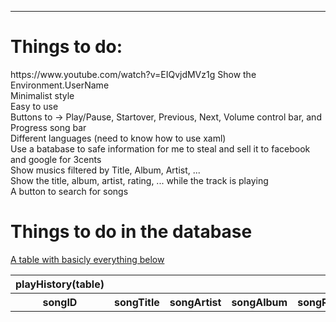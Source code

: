 <hr>
<h1>Things to do:</h1>
https://www.youtube.com/watch?v=EIQvjdMVz1g
Show the Environment.UserName	<br>
Minimalist style	<br>
Easy to use	<br>
Buttons to -> Play/Pause, Startover, Previous, Next, Volume control bar, and Progress song bar	<br>
Different languages (need to know how to use xaml)	<br>
Use a batabase to safe information for me to steal and sell it to facebook and google for 3cents	<br>
Show musics filtered by Title, Album, Artist, ...	<br>
Show the title, album, artist, rating, ... while the track is playing	<br>
A button to search for songs	<br>


<h1>Things to do in the database</h1>

<u>A table with basicly everything below</u>

<table name="playHistory"> <!-- or songHistory smth like dat-->
	<th>playHistory(table)</th>
		<tr>
			<th>songID</th>
			<th>songTitle</th>
			<th>songArtist</th>
			<th>songAlbum</th>
			<th>songRate</th>
			<th>songTime</th> <!-- maybe in seconds idk -->
			<th>playedAt</th> <!-- system time when the song was played -->
			<th>songPlayedTimes</th>
		</tr>
</table>
